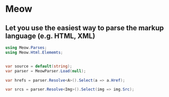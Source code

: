 # Meow

## Let you use the easiest way to parse the markup language (e.g. HTML, XML)

```csharp
using Meow.Parses;
using Meow.Html.Elememts;


var source = default(string);
var parser = MeowParser.Load(null);

var hrefs = parser.Resolve<A>().Select(a => a.Href);

var srcs = parser.Resolve<Img>().Select(img => img.Src);
```